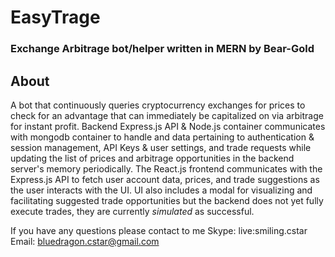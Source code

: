 # EasyTrage
### Exchange Arbitrage bot/helper written in MERN by Bear-Gold

## About

A bot that continuously queries cryptocurrency exchanges for prices to check for an advantage that can immediately be capitalized on via arbitrage for instant profit. Backend Express.js API & Node.js container communicates with mongodb container to handle and data pertaining to authentication & session management, API Keys & user settings, and trade requests while updating the list of prices and arbitrage opportunities in the backend server's memory periodically. The React.js frontend communicates with the Express.js API to fetch user account data, prices, and trade suggestions as the user interacts with the UI. UI also includes a modal for visualizing and facilitating suggested trade opportunities but the backend does not yet fully execute trades, they are currently *simulated* as successful.

If you have any questions please contact to me
Skype: live:smiling.cstar
Email: bluedragon.cstar@gmail.com
